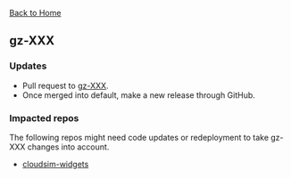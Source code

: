 [Back to Home](Home)

## gz-XXX ##

### Updates ###

* Pull request to [gz-XXX](https://github.com/osrf/?utf8=%E2%9C%93&query=gz-).
* Once merged into default, make a new release through GitHub.

### Impacted repos ###

The following repos might need code updates or redeployment to take
gz-XXX changes into account.

* [cloudsim-widgets](https://bitbucket.org/osrf/cloudsim-widgets)

